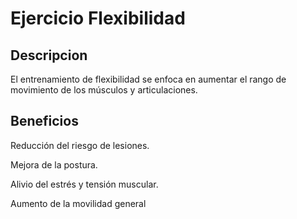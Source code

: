 # Ejercicio Flexibilidad

## Descripcion


El entrenamiento de flexibilidad se enfoca en aumentar el rango de movimiento de los músculos y articulaciones.

## Beneficios

Reducción del riesgo de lesiones.

Mejora de la postura.

Alivio del estrés y tensión muscular.

Aumento de la movilidad general

